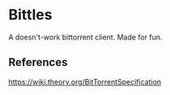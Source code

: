 # Bittles

A doesn't-work bittorrent client. Made for fun.

## References

https://wiki.theory.org/BitTorrentSpecification
